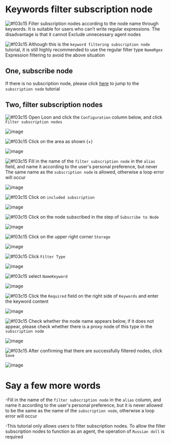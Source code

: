 # Keywords filter subscription node

![#f03c15](https://placehold.it/15/f03c15/000000?text=+) Filter subscription nodes according to the node name through keywords. It is suitable for users who can’t write regular expressions. The disadvantage is that it cannot Exclude unnecessary agent nodes

![#f03c15](https://placehold.it/15/f03c15/000000?text=+) Although this is the `keyword filtering subscription node` tutorial, it is still highly recommended to use the regular filter type `NameRgex` Expression filtering to avoid the above situation

## One, subscribe node

If there is no subscription node, please click [here](https://github.com/chiupam/tutorial/blob/master/Loon/Plus/Remote_Proxy.md) to jump to the `subscription node` tutorial

## Two, filter subscription nodes

![#f03c15](https://placehold.it/15/f03c15/000000?text=+) Open Loon and click the `Configuration` column below, and click `Filter subscription nodes`

![image](https://raw.githubusercontent.com/chiupam/tutorial-image/master/Loon/Plus/Remote_Filter_1.jpg)

![#f03c15](https://placehold.it/15/f03c15/000000?text=+) Click on the area as shown (+)

![image](https://raw.githubusercontent.com/chiupam/tutorial-image/master/Loon/Plus/Remote_Filter_2.jpg)

![#f03c15](https://placehold.it/15/f03c15/000000?text=+) Fill in the name of the `filter subscription node` in the `alias` field, and name it according to the user's personal preference, but never The same name as the `subscription node` is allowed, otherwise a loop error will occur

![image](https://raw.githubusercontent.com/chiupam/tutorial-image/master/Loon/Plus/Remote_Filter_3.jpg)

![#f03c15](https://placehold.it/15/f03c15/000000?text=+) Click on `included subscription`

![image](https://raw.githubusercontent.com/chiupam/tutorial-image/master/Loon/Plus/Remote_Filter_4.jpg)

![#f03c15](https://placehold.it/15/f03c15/000000?text=+) Click on the node subscribed in the step of `Subscribe to Node`

![image](https://raw.githubusercontent.com/chiupam/tutorial-image/master/Loon/Plus/Remote_Filter_5.jpg)

![#f03c15](https://placehold.it/15/f03c15/000000?text=+) Click on the upper right corner `Storage`

![image](https://raw.githubusercontent.com/chiupam/tutorial-image/master/Loon/Plus/Remote_Filter_6.jpg)

![#f03c15](https://placehold.it/15/f03c15/000000?text=+) Click `Filter Type`

![image](https://raw.githubusercontent.com/chiupam/tutorial-image/master/Loon/Plus/Remote_Filter_7.jpg)

![#f03c15](https://placehold.it/15/f03c15/000000?text=+) select `NameKeyword`

![image](https://raw.githubusercontent.com/chiupam/tutorial-image/master/Loon/Plus/Remote_Filter_NameKeyword_1.jpg)

![#f03c15](https://placehold.it/15/f03c15/000000?text=+) Click the `Required` field on the right side of `Keywords` and enter the keyword content

![image](https://raw.githubusercontent.com/chiupam/tutorial-image/master/Loon/Plus/Remote_Filter_NameKeyword_2.jpg)

![#f03c15](https://placehold.it/15/f03c15/000000?text=+) Check whether the node name appears below, if it does not appear, please check whether there is a proxy node of this type in the `subscription node`

![image](https://raw.githubusercontent.com/chiupam/tutorial-image/master/Loon/Plus/Remote_Filter_NameKeyword_3.jpg)

![#f03c15](https://placehold.it/15/f03c15/000000?text=+) After confirming that there are successfully filtered nodes, click `Save`

![image](https://raw.githubusercontent.com/chiupam/tutorial-image/master/Loon/Plus/Remote_Filter_NameKeyword_4.jpg)

# Say a few more words

-Fill in the name of the `filter subscription node` in the `alias` column, and name it according to the user's personal preference, but it is never allowed to be the same as the name of the `subscription node`, otherwise a loop error will occur

-This tutorial only allows users to filter subscription nodes. To allow the filter subscription nodes to function as an agent, the operation of `Russian doll` is required